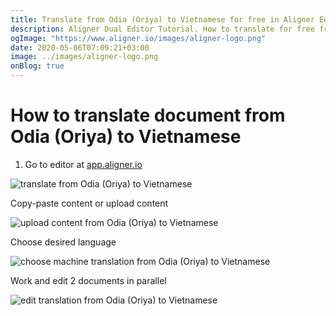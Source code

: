 ```yaml
---
title: Translate from Odia (Oriya) to Vietnamese for free in Aligner Editor
description: Aligner Dual Editor Tutorial. How to translate for free from Odia (Oriya) to Vietnamese. Aligner is multilingual document management platform. 
ogImage: "https://www.aligner.io/images/aligner-logo.png"
date: 2020-05-06T07:09:21+03:00
image: ../images/aligner-logo.png
onBlog: true
---
```


# How to translate document from Odia (Oriya) to Vietnamese

1. Go to editor at [app.aligner.io](https://app.aligner.io "Aligner App web page")

![translate from Odia (Oriya) to Vietnamese](../aligner-blank-editor.png "translate from Odia (Oriya) to Vietnamese")

Copy-paste content or upload content

![upload content from Odia (Oriya) to Vietnamese](../aligner-uploaded-document.png "upload content from Odia (Oriya) to Vietnamese")

Choose desired language

![choose machine translation from Odia (Oriya) to Vietnamese](../aligner-language-dropdown.png "choose machine translation from Odia (Oriya) to Vietnamese")

Work and edit 2 documents in parallel

![edit translation from Odia (Oriya) to Vietnamese](../aligner-double-sitded-editor.png "edit translation from Odia (Oriya) to Vietnamese")

